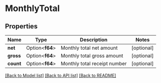 # MonthlyTotal

## Properties

Name | Type | Description | Notes
------------ | ------------- | ------------- | -------------
**net** | Option<**f64**> | Monthly total net amount | [optional]
**gross** | Option<**f64**> | Monthly total gross amount | [optional]
**count** | Option<**f64**> | Monthly total receipt number | [optional]

[[Back to Model list]](../README.md#documentation-for-models) [[Back to API list]](../README.md#documentation-for-api-endpoints) [[Back to README]](../README.md)


